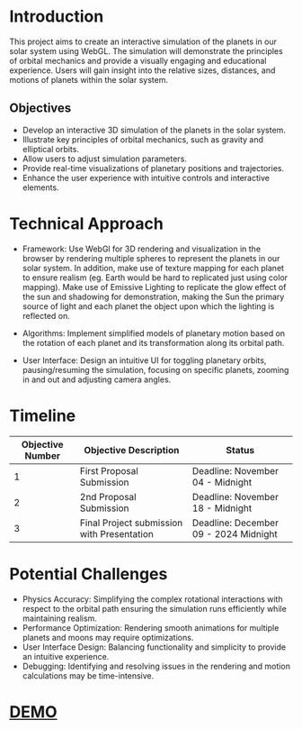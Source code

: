 # Introduction
This project aims to create an interactive simulation of the planets in our solar system using WebGL. The simulation will demonstrate the principles of orbital mechanics and provide a visually engaging and educational experience. Users will gain insight into the relative sizes, distances, and motions of planets within the solar system.

## Objectives
- Develop an interactive 3D simulation of the planets in the solar system.
- Illustrate key principles of orbital mechanics, such as gravity and elliptical orbits.
- Allow users to adjust simulation parameters.
- Provide real-time visualizations of planetary positions and trajectories.
- Enhance the user experience with intuitive controls and interactive elements.

# Technical Approach
- Framework: Use WebGl for 3D rendering and visualization in the browser by rendering multiple spheres to represent the planets in our solar system. In addition, make use of texture mapping for each planet to ensure realism (eg. Earth would be hard to replicated just using color mapping). Make use of Emissive Lighting to replicate the glow effect of the sun and shadowing for demonstration, making the Sun the primary source of light and each planet the object upon which the lighting is reflected on. 
  
- Algorithms: Implement simplified models of planetary motion based on the rotation of each planet and its transformation along its orbital path.

- User Interface: Design an intuitive UI for toggling planetary orbits, pausing/resuming the simulation, focusing on specific planets, zooming in and out and adjusting camera angles.

# Timeline

| Objective Number | Objective Description                                     | Status                                  |
|------------------|-----------------------------------------------------------|-----------------------------------------|
| 1                | First Proposal Submission                                 | Deadline: November 04 - Midnight        |
| 2                | 2nd Proposal Submission                                   | Deadline: November 18 - Midnight        |
| 3                | Final Project submission with Presentation                | Deadline: December 09 - 2024 Midnight   |

# Potential Challenges

- Physics Accuracy: Simplifying the complex rotational interactions with respect to the orbital path ensuring the simulation runs efficiently while maintaining realism.
- Performance Optimization: Rendering smooth animations for multiple planets and moons may require optimizations.
- User Interface Design: Balancing functionality and simplicity to provide an intuitive experience.
- Debugging: Identifying and resolving issues in the rendering and motion calculations may be time-intensive.
  
# [DEMO](https://sol.simonmclean.dev/)

